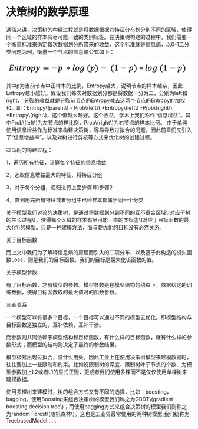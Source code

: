 # 决策树的数学原理

通俗来讲，决策树的构建过程就是将数据根据其特征分布划分到不同的区域，使得同一个区域的样本有尽可能一致的类别标签。在决策树构建的过程中，我们需要一个衡量标准来确定每次数据划分所带来的收益，这个标准就是信息熵，以0-1二分类问题为例，衡量一个节点的信息熵公式如下：

![](/assets/entropy.png)

其中p为当前节点中正样本的比例，Entropy越大，说明节点的样本越杂，因此Entropy越小越好。假设我们每次对数据划分都是将数据一分为二，分别为left和right， 分裂的收益就是分裂前节点的Entropy减去这两个节点的Entropy的加权和。即：Entropy\\(parent\\) - Prob\\(left\\) \*Entropy\\(left\\) -Prob\\(right\\) \*Entropy\\(right\\)，这个值越大越好。这个收益，学术上我们称作“信息增益”。其中Prob\\(left\\)为左节点的样比例，Prob\\(right\\)为右节点的样本比例。 由于单纯使用信息增益作为标准来构建决策树，容易导致过拟合的问题。因此前辈们又引入了“信息增益率”，以及对树进行剪枝等方式来优化树的创建过程。

决策树的构建过程：

1，遍历所有特征，计算每个特征的信息增益

2，选取信息增益最大的特征，将特征分组

3，对于每个分组，递归进行上面步骤1和步骤2

4，直到用完所有特征或者分组中已经样本都属于同一个分类

关于模型我们讨论的决策树，是通过将数据划分到不同的互不重合区域\\(对应于树的生长过程\\)，使得每个区域的样本有尽可能一直的类标签\\(对应于目标函数的最大化\\)的模型。只是一种建模方法，而与要优化的目标没有必然关系。

关于目标函数

而上文中我们为了解释信息熵的原理而引入的二项分布，以及基于此构造的损失函数Loss，则是我们的目标函数。我们的目标是最大化该函数的值。

关于模型参数

有了目标函数，才有模型的参数。模型参数是在模型结构的约束下，依据给定的训练数据，使得目标函数取的最大值时的函数参数。

三者关系

一个模型可以有很多个目标，一个目标可以通过不同的模型去优化。即模型结构与目标函数是独立的，互补依赖，互补干涉。

而参数则共同依赖于模型结构和目标函数，有什么样的目标函数，就有什么样的参数形式；而模型的结构则决定了最终的参数结果。

模型极易出现过拟合，没什么用处。因此工业上在使用决策树模型来建模数据时，往往要加上一些限制和约束。比如说限制树的深度、限制树叶子节点的个数、为模型参数加上L2或者L1的显式正则，更或者我们使用多棵而不是仅仅使用单棵树来建模数据。

使用多棵树来建模时，树的组合方式又有不同的选择，比如：boosting，bagging。使用Boosting来组合决策树的模型我们称之为GBDT\\(gradient boosting decision tree\\)；而使用bagging方式来组合决策树的模型我们则称之为random Forest\\(随机森林\\)。这也是工业界最常使用的两种树模型,我们统称为TreebasedModel......





